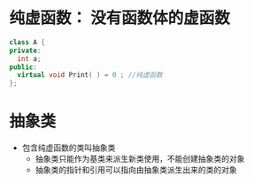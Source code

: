 
# 纯虚函数： 没有函数体的虚函数
```c++
class A {
private: 
  int a;
public:
  virtual void Print( ) = 0 ; //纯虚函数
};
```

# 抽象类
* 包含纯虚函数的类叫抽象类
  * 抽象类只能作为基类来派生新类使用，不能创建抽象类的对象
  * 抽象类的指针和引用可以指向由抽象类派生出来的类的对象
